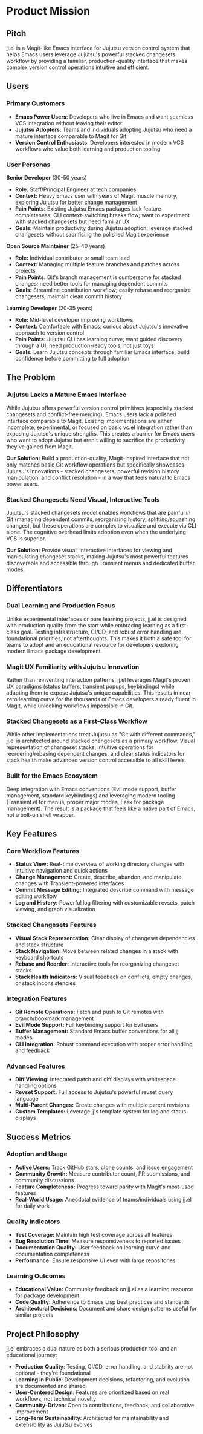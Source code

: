 # Product Mission

## Pitch
jj.el is a Magit-like Emacs interface for Jujutsu version control system that helps Emacs users leverage Jujutsu's powerful stacked changesets workflow by providing a familiar, production-quality interface that makes complex version control operations intuitive and efficient.

## Users

### Primary Customers
- **Emacs Power Users**: Developers who live in Emacs and want seamless VCS integration without leaving their editor
- **Jujutsu Adopters**: Teams and individuals adopting Jujutsu who need a mature interface comparable to Magit for Git
- **Version Control Enthusiasts**: Developers interested in modern VCS workflows who value both learning and production tooling

### User Personas

**Senior Developer** (30-50 years)
- **Role:** Staff/Principal Engineer at tech companies
- **Context:** Heavy Emacs user with years of Magit muscle memory, exploring Jujutsu for better change management
- **Pain Points:** Existing Jujutsu Emacs packages lack feature completeness; CLI context-switching breaks flow; want to experiment with stacked changesets but need familiar UX
- **Goals:** Maintain productivity during Jujutsu adoption; leverage stacked changesets without sacrificing the polished Magit experience

**Open Source Maintainer** (25-40 years)
- **Role:** Individual contributor or small team lead
- **Context:** Managing multiple feature branches and patches across projects
- **Pain Points:** Git's branch management is cumbersome for stacked changes; need better tools for managing dependent commits
- **Goals:** Streamline contribution workflow; easily rebase and reorganize changesets; maintain clean commit history

**Learning Developer** (20-35 years)
- **Role:** Mid-level developer improving workflows
- **Context:** Comfortable with Emacs, curious about Jujutsu's innovative approach to version control
- **Pain Points:** Jujutsu CLI has learning curve; want guided discovery through a UI; need production-ready tools, not just toys
- **Goals:** Learn Jujutsu concepts through familiar Emacs interface; build confidence before committing to full adoption

## The Problem

### Jujutsu Lacks a Mature Emacs Interface
While Jujutsu offers powerful version control primitives (especially stacked changesets and conflict-free merging), Emacs users lack a polished interface comparable to Magit. Existing implementations are either incomplete, experimental, or focused on basic vc.el integration rather than exposing Jujutsu's unique strengths. This creates a barrier for Emacs users who want to adopt Jujutsu but aren't willing to sacrifice the productivity they've gained from Magit.

**Our Solution:** Build a production-quality, Magit-inspired interface that not only matches basic Git workflow operations but specifically showcases Jujutsu's innovations - stacked changesets, powerful revision history manipulation, and conflict resolution - in a way that feels natural to Emacs power users.

### Stacked Changesets Need Visual, Interactive Tools
Jujutsu's stacked changesets model enables workflows that are painful in Git (managing dependent commits, reorganizing history, splitting/squashing changes), but these operations are complex to visualize and execute via CLI alone. The cognitive overhead limits adoption even when the underlying VCS is superior.

**Our Solution:** Provide visual, interactive interfaces for viewing and manipulating changeset stacks, making Jujutsu's most powerful features discoverable and accessible through Transient menus and dedicated buffer modes.

## Differentiators

### Dual Learning and Production Focus
Unlike experimental interfaces or pure learning projects, jj.el is designed with production quality from the start while embracing learning as a first-class goal. Testing infrastructure, CI/CD, and robust error handling are foundational priorities, not afterthoughts. This makes it both a safe tool for teams to adopt and an educational resource for developers exploring modern Emacs package development.

### Magit UX Familiarity with Jujutsu Innovation
Rather than reinventing interaction patterns, jj.el leverages Magit's proven UX paradigms (status buffers, transient popups, keybindings) while adapting them to expose Jujutsu's unique capabilities. This results in near-zero learning curve for the thousands of Emacs developers already fluent in Magit, while unlocking workflows impossible in Git.

### Stacked Changesets as a First-Class Workflow
While other implementations treat Jujutsu as "Git with different commands," jj.el is architected around stacked changesets as a primary workflow. Visual representation of changeset stacks, intuitive operations for reordering/rebasing dependent changes, and clear status indicators for stack health make advanced version control accessible to all skill levels.

### Built for the Emacs Ecosystem
Deep integration with Emacs conventions (Evil mode support, buffer management, standard keybindings) and leveraging modern tooling (Transient.el for menus, proper major modes, Eask for package management). The result is a package that feels like a native part of Emacs, not a bolt-on shell wrapper.

## Key Features

### Core Workflow Features
- **Status View:** Real-time overview of working directory changes with intuitive navigation and quick actions
- **Change Management:** Create, describe, abandon, and manipulate changes with Transient-powered interfaces
- **Commit Message Editing:** Integrated describe command with message editing workflow
- **Log and History:** Powerful log filtering with customizable revsets, patch viewing, and graph visualization

### Stacked Changesets Features
- **Visual Stack Representation:** Clear display of changeset dependencies and stack structure
- **Stack Navigation:** Move between related changes in a stack with keyboard shortcuts
- **Rebase and Reorder:** Interactive tools for reorganizing changeset stacks
- **Stack Health Indicators:** Visual feedback on conflicts, empty changes, or stack inconsistencies

### Integration Features
- **Git Remote Operations:** Fetch and push to Git remotes with branch/bookmark management
- **Evil Mode Support:** Full keybinding support for Evil users
- **Buffer Management:** Standard Emacs buffer conventions for all jj modes
- **CLI Integration:** Robust command execution with proper error handling and feedback

### Advanced Features
- **Diff Viewing:** Integrated patch and diff displays with whitespace handling options
- **Revset Support:** Full access to Jujutsu's powerful revset query language
- **Multi-Parent Changes:** Create changes with multiple parent revisions
- **Custom Templates:** Leverage jj's template system for log and status displays

## Success Metrics

### Adoption and Usage
- **Active Users:** Track GitHub stars, clone counts, and issue engagement
- **Community Growth:** Measure contributor count, PR submissions, and community discussions
- **Feature Completeness:** Progress toward parity with Magit's most-used features
- **Real-World Usage:** Anecdotal evidence of teams/individuals using jj.el for daily work

### Quality Indicators
- **Test Coverage:** Maintain high test coverage across all features
- **Bug Resolution Time:** Measure responsiveness to reported issues
- **Documentation Quality:** User feedback on learning curve and documentation completeness
- **Performance:** Ensure responsive UI even with large repositories

### Learning Outcomes
- **Educational Value:** Community feedback on jj.el as a learning resource for package development
- **Code Quality:** Adherence to Emacs Lisp best practices and standards
- **Architectural Decisions:** Document and share design patterns useful for similar projects

## Project Philosophy

jj.el embraces a dual nature as both a serious production tool and an educational journey:

- **Production Quality**: Testing, CI/CD, error handling, and stability are not optional - they're foundational
- **Learning in Public**: Development decisions, refactoring, and evolution are documented and shared
- **User-Centered Design**: Features are prioritized based on real workflows, not technical novelty
- **Community-Driven**: Open to contributions, feedback, and collaborative improvement
- **Long-Term Sustainability**: Architected for maintainability and extensibility as Jujutsu evolves
